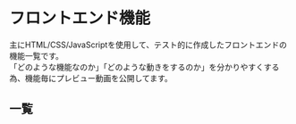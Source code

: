 # フロントエンド機能

主にHTML/CSS/JavaScriptを使用して、テスト的に作成したフロントエンドの機能一覧です。  
「どのような機能なのか」「どのような動きをするのか」を分かりやすくする為、機能毎にプレビュー動画を公開してます。

## 一覧